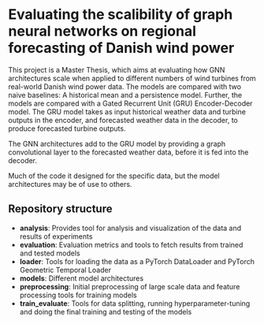 # Evaluating the scalibility of graph neural networks on regional forecasting of Danish wind power

This project is a Master Thesis, which aims at evaluating how GNN architectures scale when applied to different numbers of wind turbines from real-world Danish wind power data. The models are compared with two naive baselines: A historical mean and a persistence model. Further, the models are compared with a Gated Recurrent Unit (GRU) Encoder-Decoder model. The GRU model takes as input historical weather data and turbine outputs in the encoder, and forecasted weather data in the decoder, to produce forecasted turbine outputs.

The GNN architectures add to the GRU model by providing a graph convolutional layer to the forecasted weather data, before it is fed into the decoder.

Much of the code it designed for the specific data, but the model architectures may be of use to others.

## Repository structure

- **analysis**: Provides tool for analysis and visualization of the data and results of experiments
- **evaluation**: Evaluation metrics and tools to fetch results from trained and tested models
- **loader**: Tools for loading the data as a PyTorch DataLoader and PyTorch Geometric Temporal Loader
- **models**: Different model architectures
- **preprocessing**: Initial preprocessing of large scale data and feature processing tools for training models
- **train_evaluate**: Tools for data splitting, running hyperparameter-tuning and doing the final training and testing of the models

